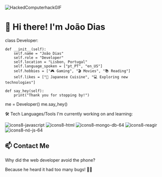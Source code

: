 ![HackedComputerhackGIF](https://github.com/jvfd1983/jvfd1983/assets/152170826/d399d0a2-7e5e-481f-9a5c-d47944082445)
# 👋 Hi there! I'm João Dias 

class Developer:

    def __init__(self):
        self.name = "João Dias"
        self.role = "Developer"
        self.location = "Lisbon, Portugal"
        self.language_spoken = ["pt_PT", "en_US"]
        self.hobbies = ["🎮 Gaming", "🎬 Movies", "📚 Reading"]
        self.likes = ["🍣 Japanese Cuisine", "💻 Exploring new technologies"]

    def say_hey(self):
        print("Thank you for stopping by!")

me = Developer()
me.say_hey()

🛠️ Tech
Languages/Tools I'm currently working on and learning:


![icons8-javascript](https://github.com/jvfd1983/jvfd1983/assets/152170826/e873437d-5306-4aa3-bde2-097ede47d2fe)
![icons8-html](https://github.com/jvfd1983/jvfd1983/assets/152170826/316ca250-14ca-4819-8f7d-1b5d3adac6db)
![icons8-mongo-db-64](https://github.com/jvfd1983/jvfd1983/assets/152170826/8ee8a847-57c7-4ae5-9203-8118ce5f2eb7)
![icons8-reagir](https://github.com/jvfd1983/jvfd1983/assets/152170826/62efb75a-92ab-406b-8805-b050cbfdf846)
![icons8-nó-js-64](https://github.com/jvfd1983/jvfd1983/assets/152170826/592d0cb3-7395-4017-8309-e68cff68a61c)


      

## 📫 Contact Me ## 

Why did the web developer avoid the phone?

Because he heard it had too many bugs! 🐛📱 
